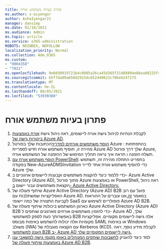 ```yaml
---
title: פתרון בעיות משתמש אורח
ms.author: v-aiyengar
author: AshaIyengar21
manager: dansimp
ms.date: 01/18/2021
ms.audience: Admin
ms.topic: article
ms.service: o365-administration
ROBOTS: NOINDEX, NOFOLLOW
localization_priority: Normal
ms.collection: Adm_O365
ms.custom:
- "9004358"
- "7822"
ms.openlocfilehash: 9e6030919721b4c0805a26ca45d365f31d88894e86ea08225f47576e7d152047
ms.sourcegitcommit: b5f7da89a650d2915dc652449623c78be6247175
ms.translationtype: MT
ms.contentlocale: he-IL
ms.lasthandoff: 08/05/2021
ms.locfileid: "53939380"
---
```

# <a name="troubleshoot-guest-user-issues"></a>פתרון בעיות משתמש אורח

1. לקבלת הנחיות לניהול גישת אורח ליישומים, ראה ניהול גישת [אורח באמצעות ביקורות גישה של Azure AD](https://docs.microsoft.com/azure/active-directory/governance/manage-guest-access-with-access-reviews).
1. [הוסף משתמשים אורחים למדריך](https://docs.microsoft.com/azure/active-directory/external-identities/b2b-quickstart-add-guest-users-portal)הכתובות שלך בפורטל Azure : בהתפתחות מהירה זו, תוסיף משתמש אורח חדש לספריית Azure AD שלך דרך פורטל Azure, תשלח הזמנה ו תראה איך נראה תהליך המימוש של ההזמנה של המשתמש אורח.
1. [הוסף משתמש אורח עם PowerShell](https://docs.microsoft.com/azure/active-directory/external-identities/b2b-quickstart-invite-powershell): בתפריט התחלה מהירה זה, תשתמש בפקודה New-AzureADMSInvitation כדי להוסיף משתמש אורח אחד לדייר Azure שלך.
1. כדי ללמוד כיצד להקצות משתמשים וקבוצות ליישומים ארגוניים ב- Azure Active Directory (Azure AD), מתוך פורטל Azure או באמצעות PowerShell, ראה ניהול הקצאת משתמשים עבור יישום [ב- Azure Active Directory.](https://docs.microsoft.com/azure/active-directory/manage-apps/assign-user-or-group-access-portal) 
1. שיתוף פעולה של Azure Active Directory (Azure AD) B2B פועל עם רוב האפליקציות שמשתלבות עם Azure AD. במאמר [זה,](https://docs.microsoft.com/azure/active-directory/external-identities/configure-saas-apps)אנו עוברים על ההוראות לקביעת התצורה של כמה יישומי SaaS פופולריים לשימוש עם Azure AD B2B.
1. כארגון המשתמש ביכולות שיתוף פעולה של Azure Active Directory (Azure AD) B2B כדי להזמין משתמשים אורחים מארגונים שותפים ל- Azure AD שלך, באפשרותך כעת לספק למשתמשי B2B אלה גישה ליישומים מקומיים. אפליקציות מקומיות אלה יכולות להשתמש באימות מבוסס SAML או באימות Windows משולב (IWA) עם הקצאה מוגבלת של Kerberos (KCD). לקבלת מידע נוסף, ראה [הענק למשתמשי B2B ב- Azure AD גישה ליישומים המקומיים שלך.](https://docs.microsoft.com/azure/active-directory/external-identities/hybrid-cloud-to-on-premises)
1. למד כיצד להעניק [לחשבונות שותפים המנוהלים באופן מקומי גישה למשאבי ענן באמצעות שיתוף פעולה של Azure AD B2B](https://docs.microsoft.com/azure/active-directory/external-identities/hybrid-on-premises-to-cloud).